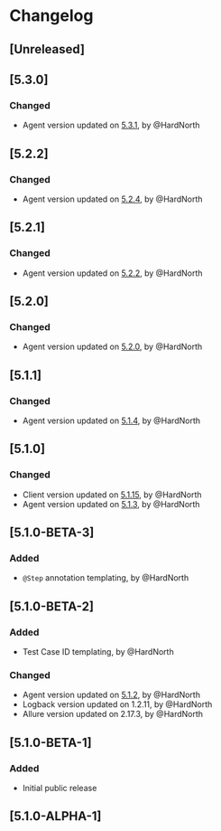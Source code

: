 # Changelog

## [Unreleased]

## [5.3.0]
### Changed
- Agent version updated on [5.3.1](https://github.com/reportportal/agent-java-cucumber5/releases/tag/5.3.1), by @HardNorth

## [5.2.2]
### Changed
- Agent version updated on [5.2.4](https://github.com/reportportal/agent-java-cucumber5/releases/tag/5.2.4), by @HardNorth

## [5.2.1]
### Changed
- Agent version updated on [5.2.2](https://github.com/reportportal/agent-java-cucumber5/releases/tag/5.2.2), by @HardNorth

## [5.2.0]
### Changed
- Agent version updated on [5.2.0](https://github.com/reportportal/agent-java-cucumber5/releases/tag/5.2.0), by @HardNorth

## [5.1.1]
### Changed
- Agent version updated on [5.1.4](https://github.com/reportportal/agent-java-cucumber5/releases/tag/5.1.4), by @HardNorth

## [5.1.0]
### Changed
- Client version updated on [5.1.15](https://github.com/reportportal/client-java/releases/tag/5.1.15), by @HardNorth
- Agent version updated on [5.1.3](https://github.com/reportportal/agent-java-cucumber5/releases/tag/5.1.3), by @HardNorth

## [5.1.0-BETA-3]
### Added
- `@Step` annotation templating, by @HardNorth

## [5.1.0-BETA-2]
### Added
- Test Case ID templating, by @HardNorth
### Changed
- Agent version updated on [5.1.2](https://github.com/reportportal/agent-java-cucumber5/releases/tag/5.1.2), by @HardNorth
- Logback version updated on 1.2.11, by @HardNorth
- Allure version updated on 2.17.3, by @HardNorth

## [5.1.0-BETA-1]
### Added
- Initial public release

## [5.1.0-ALPHA-1]
